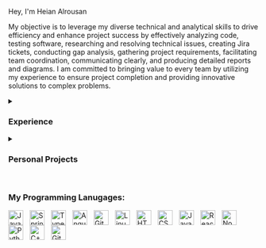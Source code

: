<section id="info">
<p>Hey, I'm Heian Alrousan</p>
<p>My objective is to leverage my diverse technical and analytical skills to drive efficiency and enhance project success by effectively analyzing code, testing software, researching and resolving technical issues, creating Jira tickets, conducting gap analysis, gathering project requirements, facilitating team coordination, communicating clearly, and producing detailed reports and diagrams. I am committed to bringing value to every team by utilizing my experience to ensure project completion and providing innovative solutions to complex problems.</p>
 </section>    
 
<details>
 <summary><h3>Experience</h3></summary>
<h3>IT Software Development Internship, Data Glacier – Illinois, United States </h3>
<ul style="list-style-type:square">
<li>Researched, diagnosed & resolved a variety of technical issues to ensure optimal software performance</li> 
<li>Developed new software applications & provided necessary fixes to improve overall system functionality</li> 
<li>Collaborated with cross-functional teams to examine, test, and troubleshoot code and software patches</li> 
</ul>
    
<h3>Junior IT Business Analyst, Target – Illinois, United States</h3>
<ul style="list-style-type:square">
<li>Constructed Jira tickets For Engineers when defects were Recognized and Ensured their Completion</li> 
<li>Performed Gap analysis to outline the present state and ideal future state for POS Software</li> 
<li>Gathered specific project requirements from AWS, A2A, REST APIs and organized them into user stories</li> 
<li>Compiled project requirements for the ongoing update of the Point-of-Sale Application</li> 
<li>Conducted Daily Stand-up meetings to Facilitate Team Coordination and Cohesion</li> 
<li>Created Detailed UML diagrams, succinctly illustrating necessary Point-of-Sale Tool behavior</li> 
<li>Developed interactive Tableau dashboards & visualizations in Tableau for stakeholders</li> 

</ul>
<h3>Data Analyst & Engineering Internship, 4HD Consultants – Illinois, United States</h3>
<ul style="list-style-type:square">
<li>Created business reports for clients & employees to represent quantitative data in an effective manner</li> 
<li>Effectively Communicated with project managers and engineers ensuring professional responses</li> 
<li>Ensured timely completion of company projects by performing tasks and resolving any issues that arose</li> 
<li>Resolved challenging database issues such as distributed systems, query optimization, and web services</li> 
 </ul>
</details>

<details>
<summary><h3>Personal Projects</h3></summary>
<h3>Web Developer & Software Engineer</h3>
<li>Conducted a Full stack Professional Responsive Portfolio Website using HTML, CSS, JavaScript</li> 
<li>Created a Fully Operational and operational Time Clock using JavaScript </li> 
<li>Developed a Calculator Using JavaScript to perform basic arithmetic operations and improve efficiency</li> 
<li>Built a Weather Application using APIs and JavaScript to provide users with real-time weather information</li> 
</details>
 

 <br>
 <h3> My Programming Lanugages:</h3>
<img align="left" alt="Java" width="30px" style="padding-right:10px;" src="https://cdn.jsdelivr.net/gh/devicons/devicon/icons/java/java-original.svg"/>
<img align="left" alt="Spring" width="30px" style="padding-right:10px;" src="https://cdn.jsdelivr.net/gh/devicons/devicon/icons/spring/spring-original.svg" />
<img align="left" alt="TypeScript" width="30px" style="padding-right:10px;" src="https://cdn.jsdelivr.net/gh/devicons/devicon/icons/typescript/typescript-plain.svg" />
<img align="left" alt="Angular" width="30px" style="padding-right:10px;" src="https://cdn.jsdelivr.net/gh/devicons/devicon/icons/angularjs/angularjs-plain.svg" />
<img align="left" alt="Git" width="30px" style="padding-right:10px;" src="https://cdn.jsdelivr.net/gh/devicons/devicon/icons/git/git-original.svg" />
<img align="left" alt="Linux" width="30px" style="padding-right:10px;" src="https://cdn.jsdelivr.net/gh/devicons/devicon/icons/linux/linux-original.svg" />
<img align="left" alt="HTML" width="30px" style="padding-right:10px;" src="https://cdn.jsdelivr.net/gh/devicons/devicon/icons/html5/html5-plain.svg" />
<img align="left" alt="CSS" width="30px" style="padding-right:10px;" src="https://cdn.jsdelivr.net/gh/devicons/devicon/icons/css3/css3-plain.svg" />
<img align="left" alt="JavaScript" width="30px" style="padding-right:10px;" src="https://cdn.jsdelivr.net/gh/devicons/devicon/icons/javascript/javascript-plain.svg" />
<img align="left" alt="React" width="30px" style="padding-right:10px;" src="https://cdn.jsdelivr.net/gh/devicons/devicon/icons/react/react-original.svg" />
<img align="left" alt="NodeJS" width="30px" style="padding-right:10px;" src="https://cdn.jsdelivr.net/gh/devicons/devicon/icons/nodejs/nodejs-original.svg" />
<img align="left" alt="Python" width="30px" style="padding-right:10px;" src="https://cdn.jsdelivr.net/gh/devicons/devicon/icons/python/python-plain.svg" />
<img align="left" alt="C++" width="30px" style="padding-right:10px;" src="https://cdn.jsdelivr.net/gh/devicons/devicon/icons/cplusplus/cplusplus-line.svg" />
<img align="left" alt="GitHub" width="30px" style="padding-right:10px;" src="https://cdn.jsdelivr.net/gh/devicons/devicon/icons/github/github-original.svg" />
<br />
